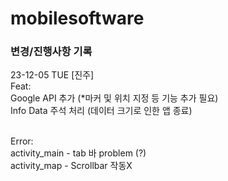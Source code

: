 # mobilesoftware
### 변경/진행사항 기록

23-12-05 TUE
[진주]<br>
Feat:<br>
Google API 추가 (*마커 및 위치 지정 등 기능 추가 필요)<br>
Info Data 주석 처리 (데이터 크기로 인한 앱 종료)<br><br>

Error:<br>
activity_main - tab 바 problem (?)<br>
activity_map - Scrollbar 작동X

